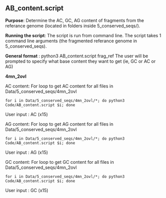 ## AB_content.script

**Purpose**: Determine the AC, GC, AG content of fragments from the referance genome (located in folders inside 5_conserved_seqs/).

**Running the script**: The script is run from command line. The script takes 1 command line arguments (the fragmented referance genome in 
5_conserved_seqs). 

**General format** : python3 AB_content.script frag_ref 
The user will be prompted to specify what base content they want to get (ie, GC or AC or AG)

**4mn_2ovl**

AC content: For loop to get AC content for all files in Data/5_conserved_seqs/4mn_2ovl

`for i in Data/5_conserved_seqs/4mn_2ovl/*; do python3 Code/AB_content.script $i; done`

User input : AC (x15)

AG content: For loop to get AG content for all files in Data/5_conserved_seqs/4mn_2ovl

`for i in Data/5_conserved_seqs/4mn_2ovl/*; do python3 Code/AB_content.script $i; done`

User input : AG (x15)

GC content: For loop to get GC content for all files in Data/5_conserved_seqs/4mn_2ovl

`for i in Data/5_conserved_seqs/4mn_2ovl/*; do python3 Code/AB_content.script $i; done`

User input : GC (x15)

